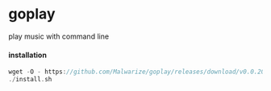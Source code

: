 # goplay
play music with command line

#### installation 
```go
wget -O - https://github.com/Malwarize/goplay/releases/download/v0.0.20/install.sh
./install.sh
```
